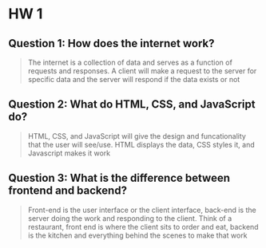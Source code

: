 # HW 1

## Question 1: **How does the internet work?**
>  The internet is a collection of data and serves as a function of requests and responses. A client will make a request to the server for specific data and the server will respond if the data exists or not

## Question 2: **What do HTML, CSS, and JavaScript do?**
> HTML, CSS, and JavaScript will give the design and funcationality that the user will see/use. HTML displays the data, CSS styles it, and Javascript makes it work

## Question 3: **What is the difference between frontend and backend?**
>  Front-end is the user interface or the client interface, back-end is the server doing the work and responding to the client. Think of a restaurant, front end is where the client sits to order and eat, backend is the kitchen and everything behind the scenes to make that work



